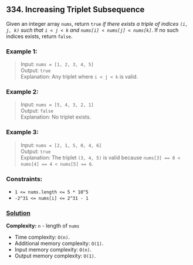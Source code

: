 ## 334. Increasing Triplet Subsequence

Given an integer array `nums`, return `true` _if there exists a triple of indices `(i, j, k)` such that `i < j < k` and `nums[i] < nums[j] < nums[k]`_. If no such indices exists, return `false`.

### **Example 1:**
> Input: `nums = [1, 2, 3, 4, 5]`  
> Output: `true`  
> Explanation: Any triplet where `i < j < k` is valid.

### **Example 2:**
> Input: `nums = [5, 4, 3, 2, 1]`  
> Output: `false`  
> Explanation: No triplet exists.

### **Example 3:**
> Input: `nums = [2, 1, 5, 0, 4, 6]`  
> Output: `true`  
> Explanation: The triplet `(3, 4, 5)` is valid because `nums[3] == 0 < nums[4] == 4 < nums[5] == 6`.

### **Constraints:**
* `1 <= nums.length <= 5 * 10^5`
* `-2^31 <= nums[i] <= 2^31 - 1`

### **[Solution](../src/main/java/ru/druzhininyy/leetcode/exercises/algorithms/problem0334/Solution.java)**

**Complexity:** `n` - length of `nums`

* Time complexity: `O(n)`.
* Additional memory complexity: `O(1)`.
* Input memory complexity: `O(n)`.
* Output memory complexity: `O(1)`.